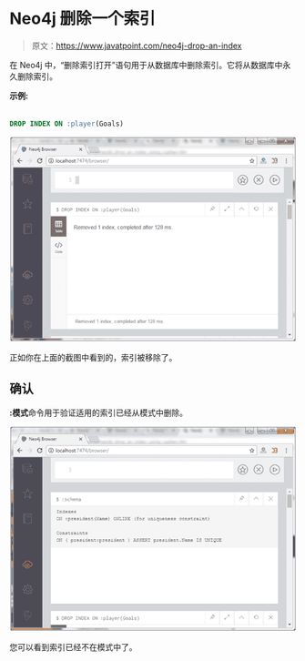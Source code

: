 # Neo4j 删除一个索引

> 原文：<https://www.javatpoint.com/neo4j-drop-an-index>

在 Neo4j 中，“删除索引打开”语句用于从数据库中删除索引。它将从数据库中永久删除索引。

**示例:**

```sql

DROP INDEX ON :player(Goals) 

```

![Neo4j Drop an index 1](img/1095ec9b241699dbf6bf31a55023e9dc.png)

正如你在上面的截图中看到的，索引被移除了。

## 确认

**:模式**命令用于验证适用的索引已经从模式中删除。

![Neo4j Drop an index 2](img/7e013149e0d57e092d1be21beb5b79fa.png)

您可以看到索引已经不在模式中了。